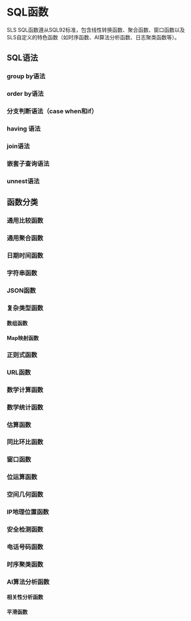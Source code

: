 # SQL函数

SLS SQL函数遵从SQL92标准，包含线性转换函数、聚合函数、窗口函数以及SLS自定义的特色函数（如时序函数、AI算法分析函数、日志聚类函数等）。

## SQL语法

### group by语法
### order by语法
### 分支判断语法（case when和if）
### having 语法
### join语法
### 嵌套子查询语法
### unnest语法

## 函数分类

### 通用比较函数

### 通用聚合函数

### 日期时间函数

### 字符串函数

### JSON函数

### 复杂类型函数
#### 数组函数
#### Map映射函数

### 正则式函数

### URL函数

### 数学计算函数

### 数学统计函数

### 估算函数

### 同比环比函数

### 窗口函数

### 位运算函数

### 空间几何函数

### IP地理位置函数

### 安全检测函数

### 电话号码函数

### 时序聚类函数

### AI算法分析函数
#### 相关性分析函数
#### 平滑函数
